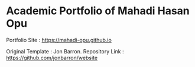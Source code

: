 # Academic Portfolio of Mahadi Hasan Opu

Portfolio Site : https://mahadi-opu.github.io

Original Template : Jon Barron. Repository Link :  https://github.com/jonbarron/website

